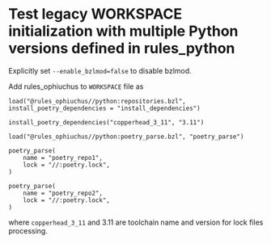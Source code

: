 # Test legacy WORKSPACE initialization with multiple Python versions defined in rules_python

Explicitly set `--enable_bzlmod=false` to disable bzlmod.

Add rules_ophiuchus to `WORKSPACE` file as
```
load("@rules_ophiuchus//python:repositories.bzl", install_poetry_dependencies = "install_dependencies")

install_poetry_dependencies("copperhead_3_11", "3.11")

load("@rules_ophiuchus//python:poetry_parse.bzl", "poetry_parse")

poetry_parse(
    name = "poetry_repo1",
    lock = "//:poetry.lock",
)

poetry_parse(
    name = "poetry_repo2",
    lock = "//:poetry.lock",
)
```

where `copperhead_3_11` and 3.11 are toolchain name and version for lock files processing.
